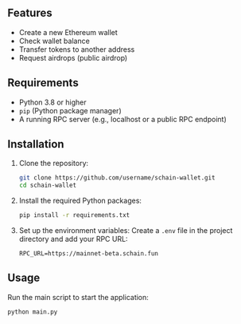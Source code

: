 ## Features
- Create a new Ethereum wallet
- Check wallet balance
- Transfer tokens to another address
- Request airdrops (public airdrop)

## Requirements
- Python 3.8 or higher
- `pip` (Python package manager)
- A running RPC server (e.g., localhost or a public RPC endpoint)

## Installation

1. Clone the repository:
    ```bash
    git clone https://github.com/username/schain-wallet.git
    cd schain-wallet
    ```

2. Install the required Python packages:
    ```bash
    pip install -r requirements.txt
    ```

3. Set up the environment variables:
    Create a `.env` file in the project directory and add your RPC URL:
    ```env
    RPC_URL=https://mainnet-beta.schain.fun
    ```

## Usage

Run the main script to start the application:
```bash
python main.py
